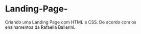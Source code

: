 # Landing-Page-
Criando uma Landing Page com HTML e CSS. De acordo com os ensinamentos da Rafaella Ballerini.
